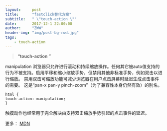 ```yaml
---
layout:     post
title:      "fastclick替代方案"
subtitle:   " \"touch-action \""
date:       2017-12-1 22:00:00
author:     "ZWW"
header-img: "img/post-bg-rwd.jpg"
tags:
    - touch-action 
---
```


> **“touch-action ”**

manipulation
浏览器只允许进行滚动和持续缩放操作。任何其它被auto值支持的行为不被支持。启用平移和缩小缩放手势，但禁用其他非标准手势，例如双击以进行缩放。 禁用双击可缩放功能可减少浏览器在用户点击屏幕时延迟生成点击事件的需要。 这是“pan-x pan-y pinch-zoom”（为了兼容性本身仍然有效）的别名。
 
   
    html {
    touch-action: manipulation;
    }

触摸动作也经常用于完全解决由支持双击缩放手势引起的点击事件的延迟。

 
更多：
<a href="https://developer.mozilla.org/zh-CN/docs/Web/CSS/touch-action" target="_blank">MDN</a>



